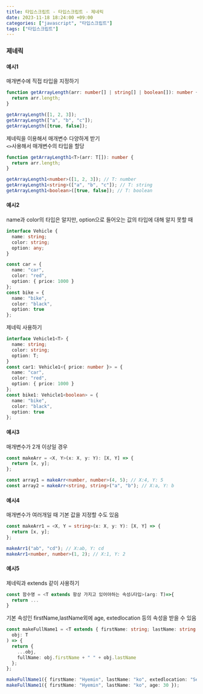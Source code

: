 ```yaml
---
title: 타입스크립트 - 타입스크립트 - 제네릭
date: 2023-11-18 18:24:00 +09:00
categories: ["javascript", "타입스크립트"]
tags: ["타입스크립트"]
---
```


### 제네릭

#### 예시1

매개변수에 직접 타입을 지정하기

```ts
function getArrayLength(arr: number[] | string[] | boolean[]): number {
  return arr.length;
}

getArrayLength([1, 2, 3]);
getArrayLength(["a", "b", "c"]);
getArrayLength([true, false]);
```

제네릭을 이용해서 매개변수 다양하게 받기  
`<>`사용해서 매개변수의 타입을 할당

```ts
function getArrayLength1<T>(arr: T[]): number {
  return arr.length;
}

getArrayLength1<number>([1, 2, 3]); // T: number
getArrayLength1<string>(["a", "b", "c"]); // T: string
getArrayLength1<boolean>([true, false]); // T: boolean
```

#### 예시2

name과 color의 타입은 알지만, option으로 들어오는 값의 타입에 대해 알지 못할 때

```ts
interface Vehicle {
  name: string;
  color: string;
  option: any;
}

const car = {
  name: "car",
  color: "red",
  option: { price: 1000 }
};
const bike = {
  name: "bike",
  color: "black",
  option: true
};
```

제네릭 사용하기

```ts
interface Vehicle1<T> {
  name: string;
  color: string;
  option: T;
}
const car1: Vehicle1<{ price: number }> = {
  name: "car",
  color: "red",
  option: { price: 1000 }
};
const bike1: Vehicle1<boolean> = {
  name: "bike",
  color: "black",
  option: true
};
```

#### 예시3

매개변수가 2개 이상일 경우

```ts
const makeArr = <X, Y>(x: X, y: Y): [X, Y] => {
  return [x, y];
};

const array1 = makeArr<number, number>(4, 5); // X:4, Y: 5
const array2 = makeArr<string, string>("a", "b"); // X:a, Y: b
```

#### 예시4

매개변수가 여러개일 때 기본 값을 지정할 수도 있음

```ts
const makeArr1 = <X, Y = string>(x: X, y: Y): [X, Y] => {
  return [x, y];
};

makeArr1("ab", "cd"); // X:ab, Y: cd
makeArr1<number, number>(1, 2); // X:1, Y: 2
```

#### 예시5

제네릭과 extends 같이 사용하기

```ts
const 함수명 = <T extends 항상 가지고 있어야하는 속성&타입>(arg: T)=>{
  return ...
}
```

기본 속성인 firstName,lastName외에 age, extedlocation 등의 속성을 받을 수 있음

```ts
const makeFullName1 = <T extends { firstName: string; lastName: string }>(
  obj: T
) => {
  return {
    ...obj,
    fullName: obj.firstName + " " + obj.lastName
  };
};

makeFullName1({ firstName: "Hyemin", lastName: "ko", extedlocation: "Seoul" });
makeFullName1({ firstName: "Hyemin", lastName: "ko", age: 30 });
```
